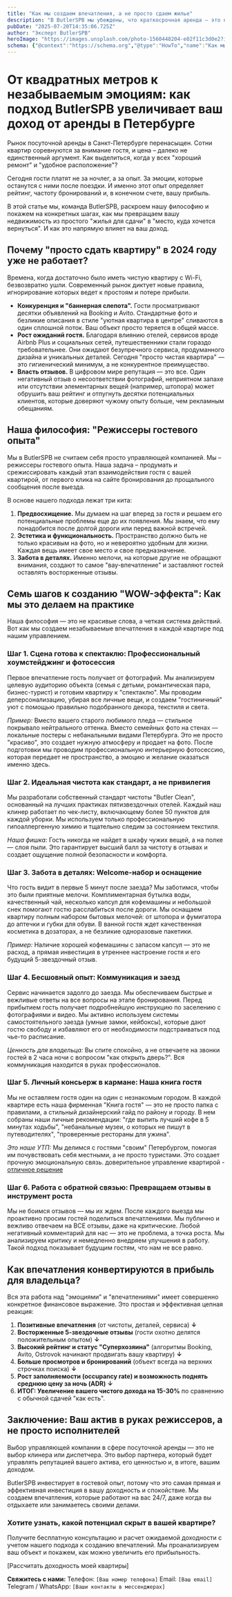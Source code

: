 ```yaml
---
title: "Как мы создаем впечатления, а не просто сдаем жилье"
description: "В ButlerSPB мы убеждены, что краткосрочная аренда — это не просто бизнес, а искусство гостеприимства. Узнайте, какие детали и подходы мы используем, чтобы превратить пребывание наших гостей в Санкт-Петербурге в незабываемое и теплое воспоминание."
pubDate: "2025-07-20T14:35:06.725Z"
author: "Эксперт ButlerSPB"
heroImage: "https://images.unsplash.com/photo-1560448204-e02f11c3d0e2?ixlib=rb-4.0.3&ixid=M3wxMjA3fDB8MHxwaG90by1wYWdlfHx8fGVufDB8fHx8fA%3D%3D&auto=format&fit=crop&w=2070&q=80"
schema: {"@context":"https://schema.org","@type":"HowTo","name":"Как мы создаем впечатления, а не просто сдаем жилье","description":"В ButlerSPB мы убеждены, что краткосрочная аренда — это не просто бизнес, а искусство гостеприимства. Узнайте, какие детали и подходы мы используем, чтобы превратить пребывание наших гостей в Санкт-Петербурге в незабываемое и теплое воспоминание.","image":{"@type":"ImageObject","url":"https://images.unsplash.com/photo-1560448204-e02f11c3d0e2?ixlib=rb-4.0.3&ixid=M3wxMjA3fDB8MHxwaG90by1wYWdlfHx8fGVufDB8fHx8fA%3D%3D&auto=format&fit=crop&w=2070&q=80"},"aggregateRating":{"@type":"AggregateRating","ratingValue":"5.0","reviewCount":593,"bestRating":"5","worstRating":"1"},"publisher":{"@type":"Organization","name":"Блог ButlerSPB","logo":{"@type":"ImageObject","url":"https://butlerspb-blog.netlify.app/favicon.ico"}},"mainEntityOfPage":{"@type":"WebPage","@id":"https://butlerspb-blog.netlify.app/blog/kak-my-sozdaem-vpechatleniya-a-ne-prosto-sdaem-zhile/"}}
---
```


# От квадратных метров к незабываемым эмоциям: как подход ButlerSPB увеличивает ваш доход от аренды в Петербурге

Рынок посуточной аренды в Санкт-Петербурге перенасыщен. Сотни квартир соревнуются за внимание гостя, и цена – далеко не единственный аргумент. Как выделиться, когда у всех "хороший ремонт" и "удобное расположение"?

Сегодня гости платят не за ночлег, а за опыт. За эмоции, которые останутся с ними после поездки. И именно этот опыт определяет рейтинг, частоту бронирований и, в конечном счете, вашу прибыль.

В этой статье мы, команда ButlerSPB, раскроем нашу философию и покажем на конкретных шагах, как мы превращаем вашу недвижимость из простого "жилья для сдачи" в "место, куда хочется вернуться". И как это напрямую влияет на ваш доход.

## Почему "просто сдать квартиру" в 2024 году уже не работает?

Времена, когда достаточно было иметь чистую квартиру с Wi-Fi, безвозвратно ушли. Современный рынок диктует новые правила, игнорирование которых ведет к простоям и потере прибыли.

*   **Конкуренция и "баннерная слепота".** Гости просматривают десятки объявлений на Booking и Avito. Стандартные фото и безликие описания в стиле "уютная квартира в центре" сливаются в один сплошной поток. Ваш объект просто теряется в общей массе.
*   **Рост ожиданий гостя.** Благодаря влиянию отелей, сервисов вроде Airbnb Plus и социальных сетей, путешественники стали гораздо требовательнее. Они ожидают безупречного сервиса, продуманного дизайна и уникальных деталей. Сегодня "просто чистая квартира" — это гигиенический минимум, а не конкурентное преимущество.
*   **Власть отзывов.** В цифровом мире репутация — это все. Один негативный отзыв о несоответствии фотографий, неприятном запахе или отсутствии элементарных вещей (например, штопора) может обрушить ваш рейтинг и отпугнуть десятки потенциальных клиентов, которые доверяют чужому опыту больше, чем рекламным обещаниям.

## Наша философия: "Режиссеры гостевого опыта"

Мы в ButlerSPB не считаем себя просто управляющей компанией. Мы – режиссеры гостевого опыта. Наша задача – продумать и срежиссировать каждый этап взаимодействия гостя с вашей квартирой, от первого клика на сайте бронирования до прощального сообщения после выезда.

В основе нашего подхода лежат три кита:

1.  **Предвосхищение.** Мы думаем на шаг вперед за гостя и решаем его потенциальные проблемы еще до их появления. Мы знаем, что ему понадобится после долгой дороги или перед важной встречей.
2.  **Эстетика и функциональность.** Пространство должно быть не только красивым на фото, но и невероятно удобным для жизни. Каждая вещь имеет свое место и свое предназначение.
3.  **Забота в деталях.** Именно мелочи, на которые другие не обращают внимания, создают то самое "вау-впечатление" и заставляют гостей оставлять восторженные отзывы.

## Семь шагов к созданию "WOW-эффекта": Как мы это делаем на практике

Наша философия — это не красивые слова, а четкая система действий. Вот как мы создаем незабываемые впечатления в каждой квартире под нашим управлением.

### Шаг 1. Сцена готова к спектаклю: Профессиональный хоумстейджинг и фотосессия

Первое впечатление гость получает от фотографий. Мы анализируем целевую аудиторию объекта (семья с детьми, романтическая пара, бизнес-турист) и готовим квартиру к "спектаклю". Мы проводим деперсонализацию, убирая все личные вещи, и создаем "гостиничный" уют с помощью правильно подобранного декора, текстиля и света.

*Пример:* Вместо вашего старого любимого пледа — стильное покрывало нейтрального оттенка. Вместо семейных фото на стенах — локальные постеры с небанальными видами Петербурга. Это не просто "красиво", это создает нужную атмосферу и продает на фото. После подготовки мы проводим профессиональную интерьерную фотосессию, которая передает не пространство, а эмоцию и желание оказаться именно здесь.

### Шаг 2. Идеальная чистота как стандарт, а не привилегия

Мы разработали собственный стандарт чистоты "Butler Clean", основанный на лучших практиках пятизвездочных отелей. Каждый наш клинер работает по чек-листу, включающему более 50 пунктов для каждой уборки. Мы используем только профессиональную гипоаллергенную химию и тщательно следим за состоянием текстиля.

*Наша фишка:* Гость никогда не найдет в шкафу чужих вещей, а на полке — слоя пыли. Это гарантирует высший балл за чистоту в отзывах и создает ощущение полной безопасности и комфорта.

### Шаг 3. Забота в деталях: Welcome-набор и оснащение

Что гость видит в первые 5 минут после заезда? Мы заботимся, чтобы это были приятные мелочи. Комплиментарная бутылка воды, качественный чай, несколько капсул для кофемашины и небольшой снек помогают гостю расслабиться после дороги. Мы оснащаем квартиру полным набором бытовых мелочей: от штопора и фумигатора до аптечки и губки для обуви. В ванной гостя ждет качественная косметика в дозаторах, а не безликие одноразовые пакетики.

*Пример:* Наличие хорошей кофемашины с запасом капсул — это не расход, а прямая инвестиция в утреннее настроение гостя и его будущий 5-звездочный отзыв.

### Шаг 4. Бесшовный опыт: Коммуникация и заезд

Сервис начинается задолго до заезда. Мы обеспечиваем быстрые и вежливые ответы на все вопросы на этапе бронирования. Перед прибытием гость получает подробнейшую инструкцию по заселению с фотографиями и видео. Мы активно используем системы самостоятельного заезда (умные замки, кейбоксы), которые дают гостю свободу и избавляют его от необходимости подстраиваться под чье-то расписание.

*Ценность для владельца:* Вы спите спокойно, а не отвечаете на звонки гостей в 2 часа ночи с вопросом "как открыть дверь?". Вся коммуникация находится в руках профессионалов.

### Шаг 5. Личный консьерж в кармане: Наша книга гостя

Мы не оставляем гостя один на один с незнакомым городом. В каждой квартире есть наша фирменная "Книга гостя" — это не просто папка с правилами, а стильный дизайнерский гайд по району и городу. В нем собраны наши личные рекомендации: "где выпить лучший кофе в 5 минутах ходьбы", "небанальные музеи, о которых не пишут в путеводителях", "проверенные рестораны для ужина".

*Это наше УТП:* Мы делимся с гостями "своим" Петербургом, помогая им почувствовать себя местными, а не просто туристами. Это создает прочную эмоциональную связь. доверительное управление квартирой - <a href="https://butlerspb.ru/rent" target="_blank" rel="nofollow">отличное решение</a>

### Шаг 6. Работа с обратной связью: Превращаем отзывы в инструмент роста

Мы не боимся отзывов — мы их ждем. После каждого выезда мы проактивно просим гостей поделиться впечатлениями. Мы публично и вежливо отвечаем на ВСЕ отзывы, даже на критические. Любой негативный комментарий для нас — это не проблема, а точка роста. Мы анализируем критику и немедленно внедряем улучшения в работу. Такой подход показывает будущим гостям, что нам не все равно.

## Как впечатления конвертируются в прибыль для владельца?

Вся эта работа над "эмоциями" и "впечатлениями" имеет совершенно конкретное финансовое выражение. Это простая и эффективная цепная реакция:

1.  **Позитивные впечатления** (от чистоты, деталей, сервиса)
    **↓**
2.  **Восторженные 5-звездочные отзывы** (гости охотно делятся положительным опытом)
    **↓**
3.  **Высокий рейтинг и статус "Суперхозяина"** (алгоритмы Booking, Avito, Ostrovok начинают продвигать вашу квартиру)
    **↓**
4.  **Больше просмотров и бронирований** (объект всегда на верхних строчках поиска)
    **↓**
5.  **Рост заполняемости (occupancy rate) и возможность поднять среднюю цену за ночь (ADR)**
    **↓**
6.  **ИТОГ: Увеличение вашего чистого дохода на 15-30%** по сравнению с обычной сдачей "как есть".

## Заключение: Ваш актив в руках режиссеров, а не просто исполнителей

Выбор управляющей компании в сфере посуточной аренды — это не выбор клинера или диспетчера. Это выбор партнера, который будет управлять репутацией вашего актива, его ценностью и, в итоге, вашим доходом.

ButlerSPB инвестирует в гостевой опыт, потому что это самая прямая и эффективная инвестиция в вашу доходность и спокойствие. Мы создаем впечатления, которые работают на вас 24/7, даже когда вы отдыхаете или занимаетесь своими делами.

### Хотите узнать, какой потенциал скрыт в вашей квартире?

Получите бесплатную консультацию и расчет ожидаемой доходности с учетом нашего подхода к созданию впечатлений. Мы проанализируем ваш объект и покажем, как можно увеличить его прибыльность.

[Рассчитать доходность моей квартиры]

**Свяжитесь с нами:**
Телефон: `[Ваш номер телефона]`
Email: `[Ваш email]`
Telegram / WhatsApp: `[Ваши контакты в мессенджерах]`
